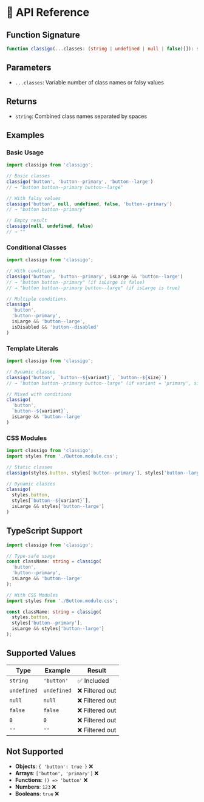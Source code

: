 # 🔧 API Reference

## Function Signature

```typescript
function classigo(...classes: (string | undefined | null | false)[]): string
```

## Parameters

- `...classes`: Variable number of class names or falsy values

## Returns

- `string`: Combined class names separated by spaces

## Examples

### Basic Usage

```typescript
import classigo from 'classigo';

// Basic classes
classigo('button', 'button--primary', 'button--large')
// → "button button--primary button--large"

// With falsy values
classigo('button', null, undefined, false, 'button--primary')
// → "button button--primary"

// Empty result
classigo(null, undefined, false)
// → ""
```

### Conditional Classes

```typescript
import classigo from 'classigo';

// With conditions
classigo('button', 'button--primary', isLarge && 'button--large')
// → "button button--primary" (if isLarge is false)
// → "button button--primary button--large" (if isLarge is true)

// Multiple conditions
classigo(
  'button',
  'button--primary',
  isLarge && 'button--large',
  isDisabled && 'button--disabled'
)
```

### Template Literals

```typescript
import classigo from 'classigo';

// Dynamic classes
classigo('button', `button--${variant}`, `button--${size}`)
// → "button button--primary button--large" (if variant = 'primary', size = 'large')

// Mixed with conditions
classigo(
  'button',
  `button--${variant}`,
  isLarge && 'button--large'
)
```

### CSS Modules

```typescript
import classigo from 'classigo';
import styles from './Button.module.css';

// Static classes
classigo(styles.button, styles['button--primary'], styles['button--large'])

// Dynamic classes
classigo(
  styles.button,
  styles[`button--${variant}`],
  isLarge && styles['button--large']
)
```

## TypeScript Support

```typescript
import classigo from 'classigo';

// Type-safe usage
const className: string = classigo(
  'button',
  'button--primary',
  isLarge && 'button--large'
);

// With CSS Modules
import styles from './Button.module.css';

const className: string = classigo(
  styles.button,
  styles['button--primary'],
  isLarge && styles['button--large']
);
```

## Supported Values

| Type | Example | Result |
|------|---------|--------|
| `string` | `'button'` | ✅ Included |
| `undefined` | `undefined` | ❌ Filtered out |
| `null` | `null` | ❌ Filtered out |
| `false` | `false` | ❌ Filtered out |
| `0` | `0` | ❌ Filtered out |
| `''` | `''` | ❌ Filtered out |

## Not Supported

- **Objects**: `{ 'button': true }` ❌
- **Arrays**: `['button', 'primary']` ❌
- **Functions**: `() => 'button'` ❌
- **Numbers**: `123` ❌
- **Booleans**: `true` ❌
